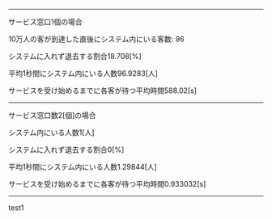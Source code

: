 -----------------------------------------------------------------------------

サービス窓口1個の場合

10万人の客が到達した直後にシステム内にいる客数: 96

システムに入れず退去する割合18.708[%]   

平均1秒間にシステム内にいる人数96.9283[人]

サービスを受け始めるまでに各客が待つ平均時間588.02[s]

-----------------------------------------------------------------------------

サービス窓口数2[個]の場合

システム内にいる人数1[人]

システムに入れず退去する割合0[%]

平均1秒間にシステム内にいる人数1.29844[人]

サービスを受け始めるまでに各客が待つ平均時間0.933032[s]

-----------------------------------------------------------------------------

test1